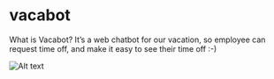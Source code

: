 # vacabot

What is Vacabot?
It’s a web chatbot for our vacation, so employee can request time off, and make it easy to see their time off :-)

![Alt text](C:\Users\OsamaM2\Desktop\chatbot.png?raw=true "Vacabot")

